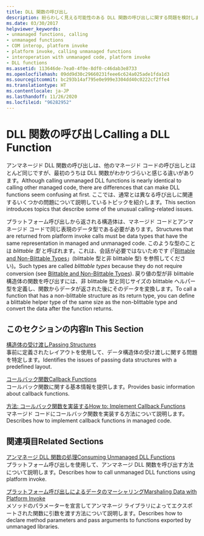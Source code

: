 ```yaml
---
title: DLL 関数の呼び出し
description: 紛らわしく見える可能性のある DLL 関数の呼び出しに関する問題を検討します。 この関数呼び出しのプロセスは、戻り値の型が blittable かどうかによって異なります。
ms.date: 03/30/2017
helpviewer_keywords:
- unmanaged functions, calling
- unmanaged functions
- COM interop, platform invoke
- platform invoke, calling unmanaged functions
- interoperation with unmanaged code, platform invoke
- DLL functions
ms.assetid: 113646de-7ea0-4f0e-8df0-c46dab3e8733
ms.openlocfilehash: 09dd9d30c29660231feee6c624a025ade1fda1d3
ms.sourcegitcommit: bc293b14af795e0e999e3304dd40c0222cf2ffe4
ms.translationtype: HT
ms.contentlocale: ja-JP
ms.lasthandoff: 11/26/2020
ms.locfileid: "96282952"
---
```

# <a name="calling-a-dll-function"></a><span data-ttu-id="999f6-104">DLL 関数の呼び出し</span><span class="sxs-lookup"><span data-stu-id="999f6-104">Calling a DLL Function</span></span>

<span data-ttu-id="999f6-105">アンマネージド DLL 関数の呼び出しは、他のマネージド コードの呼び出しとほとんど同じですが、最初のうちは DLL 関数がわかりづらいと感じる違いがあります。</span><span class="sxs-lookup"><span data-stu-id="999f6-105">Although calling unmanaged DLL functions is nearly identical to calling other managed code, there are differences that can make DLL functions seem confusing at first.</span></span> <span data-ttu-id="999f6-106">ここでは、通常とは異なる呼び出しに関連するいくつかの問題について説明しているトピックを紹介します。</span><span class="sxs-lookup"><span data-stu-id="999f6-106">This section introduces topics that describe some of the unusual calling-related issues.</span></span>  
  
 <span data-ttu-id="999f6-107">プラットフォーム呼び出しから返される構造体は、マネージド コードとアンマネージド コードで同じ表現のデータ型である必要があります。</span><span class="sxs-lookup"><span data-stu-id="999f6-107">Structures that are returned from platform invoke calls must be data types that have the same representation in managed and unmanaged code.</span></span> <span data-ttu-id="999f6-108">このような型のことは *blittable 型* と呼ばれます。これは、会話が必要ではないためです (「[Blittable and Non-Blittable Types](blittable-and-non-blittable-types.md)」(blittable 型と非 blittable 型) を参照してください)。</span><span class="sxs-lookup"><span data-stu-id="999f6-108">Such types are called *blittable types* because they do not require conversion (see [Blittable and Non-Blittable Types](blittable-and-non-blittable-types.md)).</span></span> <span data-ttu-id="999f6-109">戻り値の型が非 blittable 構造体の関数を呼び出すには、非 blittable 型と同じサイズの blittable ヘルパー型を定義し、関数からデータが返された後にそのデータを変換します。</span><span class="sxs-lookup"><span data-stu-id="999f6-109">To call a function that has a non-blittable structure as its return type, you can define a blittable helper type of the same size as the non-blittable type and convert the data after the function returns.</span></span>  
  
## <a name="in-this-section"></a><span data-ttu-id="999f6-110">このセクションの内容</span><span class="sxs-lookup"><span data-stu-id="999f6-110">In This Section</span></span>  

 [<span data-ttu-id="999f6-111">構造体の受け渡し</span><span class="sxs-lookup"><span data-stu-id="999f6-111">Passing Structures</span></span>](passing-structures.md)  
 <span data-ttu-id="999f6-112">事前に定義されたレイアウトを使用して、データ構造体の受け渡しに関する問題を特定します。</span><span class="sxs-lookup"><span data-stu-id="999f6-112">Identifies the issues of passing data structures with a predefined layout.</span></span>  
  
 [<span data-ttu-id="999f6-113">コールバック関数</span><span class="sxs-lookup"><span data-stu-id="999f6-113">Callback Functions</span></span>](callback-functions.md)  
 <span data-ttu-id="999f6-114">コールバック関数に関する基本情報を提供します。</span><span class="sxs-lookup"><span data-stu-id="999f6-114">Provides basic information about callback functions.</span></span>  
  
 [<span data-ttu-id="999f6-115">方法: コールバック関数を実装する</span><span class="sxs-lookup"><span data-stu-id="999f6-115">How to: Implement Callback Functions</span></span>](how-to-implement-callback-functions.md)  
 <span data-ttu-id="999f6-116">マネージド コードにコールバック関数を実装する方法について説明します。</span><span class="sxs-lookup"><span data-stu-id="999f6-116">Describes how to implement callback functions in managed code.</span></span>  
  
## <a name="related-sections"></a><span data-ttu-id="999f6-117">関連項目</span><span class="sxs-lookup"><span data-stu-id="999f6-117">Related Sections</span></span>  

 [<span data-ttu-id="999f6-118">アンマネージ DLL 関数の処理</span><span class="sxs-lookup"><span data-stu-id="999f6-118">Consuming Unmanaged DLL Functions</span></span>](consuming-unmanaged-dll-functions.md)  
 <span data-ttu-id="999f6-119">プラットフォーム呼び出しを使用して、アンマネージ DLL 関数を呼び出す方法について説明します。</span><span class="sxs-lookup"><span data-stu-id="999f6-119">Describes how to call unmanaged DLL functions using platform invoke.</span></span>  
  
 [<span data-ttu-id="999f6-120">プラットフォーム呼び出しによるデータのマーシャリング</span><span class="sxs-lookup"><span data-stu-id="999f6-120">Marshaling Data with Platform Invoke</span></span>](marshaling-data-with-platform-invoke.md)  
 <span data-ttu-id="999f6-121">メソッドのパラメーターを宣言してアンマネージ ライブラリによってエクスポートされた関数に引数を渡す方法について説明します。</span><span class="sxs-lookup"><span data-stu-id="999f6-121">Describes how to declare method parameters and pass arguments to functions exported by unmanaged libraries.</span></span>
